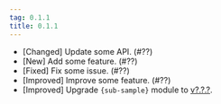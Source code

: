 ```yaml
---
tag: 0.1.1
title: 0.1.1
---
```


* [Changed] Update some API. (#??)
* [New] Add some feature. (#??)
* [Fixed] Fix some issue. (#??)
* [Improved] Improve some feature. (#??)
* [Improved] Upgrade `{sub-sample}` module to [v?.?.?](https://github.com/cssmagic/sample/releases/tag/0.1.0).
